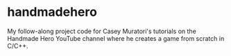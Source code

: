 # handmadehero
My follow-along project code for Casey Muratori's tutorials on the Handmade Hero YouTube channel where he creates a game from scratch in C/C++.
